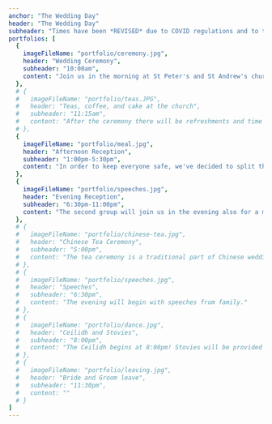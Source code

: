 ```yaml
---
anchor: "The Wedding Day"
header: "The Wedding Day"
subheader: "Times have been *REVISED* due to COVID regulations and to try and keep everyone as safe as possible!"
portfolios: [
  {
    imageFileName: "portfolio/ceremony.jpg",
    header: "Wedding Ceremony",
    subheader: "10:00am",
    content: "Join us in the morning at St Peter's and St Andrew's church where we will be officially married!"
  },
  # {
  #   imageFileName: "portfolio/teas.JPG",
  #   header: "Teas, coffee, and cake at the church",
  #   subheader: "11:15am",
  #   content: "After the ceremony there will be refreshments and time to chat!"
  # },
  {
    imageFileName: "portfolio/meal.jpg",
    header: "Afternoon Reception",
    subheader: "1:00pm-5:30pm",
    content: "In order to keep everyone safe, we've decided to split the reception into two halves. The first group will join us in the afternoon for a meal, some of the speeches, and part of the Chinese tea ceremony."
  },
  {
    imageFileName: "portfolio/speeches.jpg",
    header: "Evening Reception",
    subheader: "6:30pm-11:00pm",
    content: "The second group will join us in the evening also for a meal, speeches, and the rest of the Chinese tea ceremony."
  },
  # {
  #   imageFileName: "portfolio/chinese-tea.jpg",
  #   header: "Chinese Tea Ceremony",
  #   subheader: "5:00pm",
  #   content: "The tea ceremony is a traditional part of Chinese weddings, and will be happening in the Mey hall."
  # },
  # {
  #   imageFileName: "portfolio/speeches.jpg",
  #   header: "Speeches",
  #   subheader: "6:30pm",
  #   content: "The evening will begin with speeches from family."
  # },
  # {
  #   imageFileName: "portfolio/dance.jpg",
  #   header: "Ceilidh and Stovies",
  #   subheader: "8:00pm",
  #   content: "The Ceilidh begins at 8:00pm! Stovies will be provided to keep everyone going!"
  # },
  # {
  #   imageFileName: "portfolio/leaving.jpg",
  #   header: "Bride and Groom leave",
  #   subheader: "11:30pm",
  #   content: ""
  # }
]
---
```

